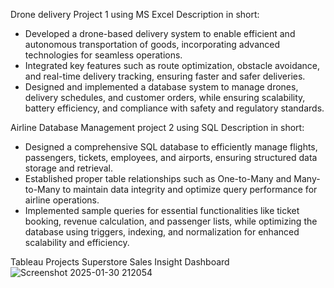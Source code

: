 
Drone delivery Project 1 using MS Excel 
Description in short:
- Developed a drone-based delivery system to enable efficient and autonomous transportation of goods, incorporating advanced 
technologies for seamless operations.
- Integrated key features such as route optimization, obstacle avoidance, and real-time delivery tracking, ensuring faster and safer 
deliveries.
- Designed and implemented a database system to manage drones, delivery schedules, and customer orders, while ensuring 
scalability, battery efficiency, and compliance with safety and regulatory standards.

Airline Database Management project 2 using SQL
Description in short:
- Designed a comprehensive SQL database to efficiently manage flights, passengers, tickets, employees, and airports, ensuring 
structured data storage and retrieval.
- Established proper table relationships such as One-to-Many and Many-to-Many to maintain data integrity and optimize query 
performance for airline operations.
- Implemented sample queries for essential functionalities like ticket booking, revenue calculation, and passenger lists, while 
optimizing the database using triggers, indexing, and normalization for enhanced scalability and efficiency.

Tableau Projects 
Superstore Sales Insight Dashboard
![Screenshot 2025-01-30 212054](https://github.com/user-attachments/assets/e30ff569-31ba-4d95-99c7-a7f5202deb64)

